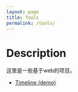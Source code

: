 ```yaml
---
layout: page
title: Tools
permalink: /tools/
---
```


# Description

这里是一些基于web的项目。

- [Timeline (demo)](https://wild.anyen.xyz/tools/timeline-beta)